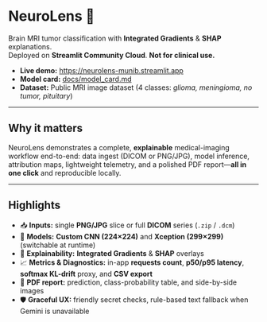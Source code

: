 # NeuroLens 🧠

Brain MRI tumor classification with **Integrated Gradients** & **SHAP** explanations.  
Deployed on **Streamlit Community Cloud**. **Not for clinical use.**

- **Live demo:** https://neurolens-munib.streamlit.app  
- **Model card:** [docs/model_card.md](docs/model_card.md)  
- **Dataset:** Public MRI image dataset (4 classes: *glioma, meningioma, no tumor, pituitary*)

---

## Why it matters
NeuroLens demonstrates a complete, **explainable** medical-imaging workflow end-to-end: data ingest (DICOM or PNG/JPG), model inference, attribution maps, lightweight telemetry, and a polished PDF report—**all in one click** and reproducible locally.

---

## Highlights
- 📥 **Inputs:** single **PNG/JPG** slice or full **DICOM** series (`.zip` / `.dcm`)
- 🧠 **Models:** **Custom CNN (224×224)** and **Xception (299×299)** (switchable at runtime)
- 🔎 **Explainability:** **Integrated Gradients** & **SHAP** overlays
- 📈 **Metrics & Diagnostics:** in-app **requests count**, **p50/p95 latency**, **softmax KL-drift** proxy, and **CSV export**
- 🧾 **PDF report:** prediction, class-probability table, and side-by-side images
- 🛡️ **Graceful UX:** friendly secret checks, rule-based text fallback when Gemini is unavailable
